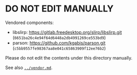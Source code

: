 # DO NOT EDIT MANUALLY

Vendored components:
* libslirp: https://gitlab.freedesktop.org/slirp/libslirp.git (`6651ba26c4e94f64d6448a2db4991269ce553bd9`)
* parson: https://github.com/kgabis/parson.git (`c5bb9557fe98367aa8e041c65863909f12ee76b2`)

Please do not edit the contents under this directory manually.

See also [`../vendor.md`](../vendor.md).
